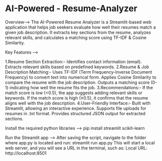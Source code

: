 # AI-Powered - Resume-Analyzer
Overview-->
The AI-Powered Resume Analyzer is a Streamlit-based web application that helps job seekers evaluate how well their resumes match a given job description. It extracts key sections from the resume, analyzes relevant skills, and calculates a matching score using TF-IDF & Cosine Similarity.

Key Features -->

1.Resume Section Extraction:-
Identifies contact information (email).
Extracts relevant skills based on predefined keywords.
2.Resume & Job Description Matching:-
Uses TF-IDF (Term Frequency-Inverse Document Frequency) to convert text into numerical form.
Applies Cosine Similarity to compare the resume with the job description.
Outputs a matching score (0-1) indicating how well the resume fits the job.
3.Recommendations:-
If the match score is low (<0.5), the app suggests adding relevant skills or keywords.
If the match score is high (≥0.5), it confirms that the resume aligns well with the job description.
4.User-Friendly Interface:-
Built with Streamlit, allowing an interactive experience.
Supports file uploads for resumes in .txt format.
Provides structured JSON output for extracted sections.

Install the required python libraries -->
pip install streamlit scikit-learn

Run the Streamlit app -->
After saving the script, navigate to the folder where app.py is located and run:
streamlit run app.py
This will start a local web server, and you will see a URL in the terminal, such as:
Local URL: http://localhost:8501  

